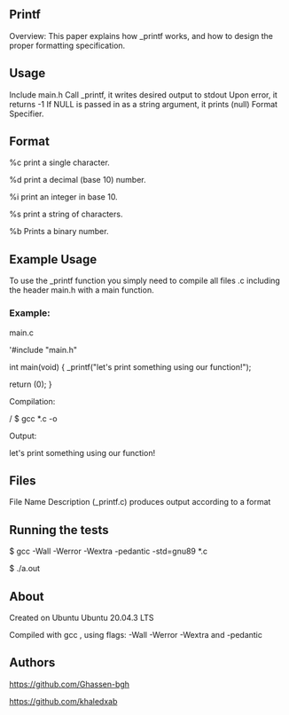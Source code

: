 ## Printf

Overview: This paper explains how _printf works, and how to design the proper formatting specification.


## Usage

Include main.h Call _printf,  it writes desired output to stdout Upon error, it returns -1 If NULL is passed in as a string argument, it prints (null) Format Specifier.


## Format

%c print a single character. 

%d print a decimal (base 10) number. 

%i print an integer in base 10. 

%s print a string of characters. 

%b Prints a binary number. 



## Example Usage

To use the _printf function you simply need to compile all files .c including the header main.h with a main function.

### Example:

main.c

'#include "main.h"

int main(void)
    {
	     _printf("let's print something using our function!");

   return (0);
    }

Compilation:

/ $ gcc *.c -o

Output:

let's print something using our function!


## Files

File Name Description (_printf.c) produces output according to a format



## Running the tests

$ gcc -Wall -Werror -Wextra -pedantic -std=gnu89 *.c

$ ./a.out


## About

Created on Ubuntu Ubuntu 20.04.3 LTS

Compiled with gcc , using flags: -Wall -Werror -Wextra and -pedantic

## Authors

https://github.com/Ghassen-bgh

https://github.com/khaledxab

